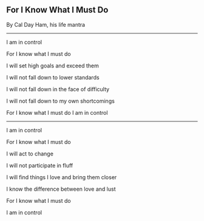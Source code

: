 ## For I Know What I Must Do
By Cal Day Ham, his life mantra

----

I am in control

For I know what I must do


I will set high goals and exceed them

I will not fall down to lower standards

I will not fall down in the face of difficulty

I will not fall down to my own shortcomings 


For I know what I must do
I am in control


----


I am in control 

For I know what I must do


I will act to change

I will not participate in fluff

I will find things I love and bring them closer

I know the difference between love and lust


For I know what I must do

I am in control 

